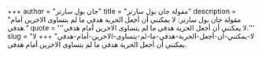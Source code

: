 +++
author = "جان بول سارتر"
title = "مقولة جان بول سارتر"
description = "مقولة جان بول سارتر: لا يمكنني أن أجعل الحرية هدفي ما لم يتساوى الاخرين أمام هدفي."
quote = '''لا يمكنني أن أجعل الحرية هدفي ما لم يتساوى الاخرين أمام هدفي.'''
slug = "لا-يمكنني-أن-أجعل-الحرية-هدفي-ما-لم-يتساوى-الاخرين-أمام-هدفي"
+++
لا يمكنني أن أجعل الحرية هدفي ما لم يتساوى الاخرين أمام هدفي.
